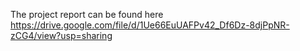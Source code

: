 The project report can be found here https://drive.google.com/file/d/1Ue66EuUAFPv42_Df6Dz-8djPpNR-zCG4/view?usp=sharing
